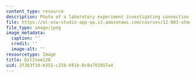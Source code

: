 ```yaml
---
content_type: resource
description: Photo of a laboratory experiment investigating convection.
file: https://ol-ocw-studio-app-qa.s3.amazonaws.com/courses/12-003-atmosphere-ocean-and-climate-dynamics-fall-2008/2f363f19b351c258691b0c0a703957a4_DzlItem120.jpg
file_type: image/jpeg
image_metadata:
  caption: ''
  credit: ''
  image-alt: ''
resourcetype: Image
title: DzlItem120
uid: 2f363f19-b351-c258-691b-0c0a703957a4
---
```

